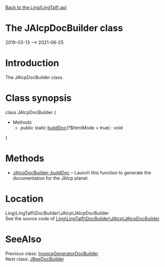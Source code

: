 [Back to the Ling/LingTalfi api](https://github.com/lingtalfi/LingTalfi/blob/master/doc/api/Ling/LingTalfi.md)



The JAlcpDocBuilder class
================
2019-03-13 --> 2021-06-25






Introduction
============

The JAlcpDocBuilder class.



Class synopsis
==============


class <span class="pl-k">JAlcpDocBuilder</span>  {

- Methods
    - public static [buildDoc](https://github.com/lingtalfi/LingTalfi/blob/master/doc/api/Ling/LingTalfi/DocBuilder/JAlcp/JAlcpDocBuilder/buildDoc.md)(?$htmlMode = true) : void

}






Methods
==============

- [JAlcpDocBuilder::buildDoc](https://github.com/lingtalfi/LingTalfi/blob/master/doc/api/Ling/LingTalfi/DocBuilder/JAlcp/JAlcpDocBuilder/buildDoc.md) &ndash; Launch this function to generate the documentation for the JAlcp planet.





Location
=============
Ling\LingTalfi\DocBuilder\JAlcp\JAlcpDocBuilder<br>
See the source code of [Ling\LingTalfi\DocBuilder\JAlcp\JAlcpDocBuilder](https://github.com/lingtalfi/LingTalfi/blob/master/DocBuilder/JAlcp/JAlcpDocBuilder.php)



SeeAlso
==============
Previous class: [InvoiceGeneratorDocBuilder](https://github.com/lingtalfi/LingTalfi/blob/master/doc/api/Ling/LingTalfi/DocBuilder/InvoiceGenerator/InvoiceGeneratorDocBuilder.md)<br>Next class: [JBeeDocBuilder](https://github.com/lingtalfi/LingTalfi/blob/master/doc/api/Ling/LingTalfi/DocBuilder/JBee/JBeeDocBuilder.md)<br>
